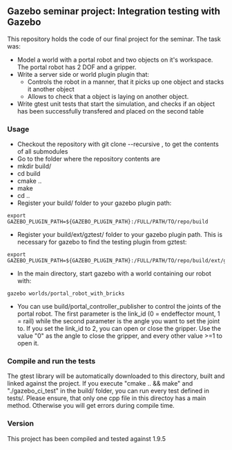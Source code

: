 ## Gazebo seminar project: Integration testing with Gazebo
This repository holds the code of our final project for the seminar. The task was:

- Model a world with a portal robot and two objects on it's workspace. The portal robot has 2 DOF and a gripper.
- Write a server side or world plugin plugin that:
  - Controls the robot in a manner, that it picks up one object and stacks it another object
  - Allows to check that a object is laying on another object.
- Write gtest unit tests that start the simulation, and checks if an object has been successfully transfered and placed on the second table

### Usage
- Checkout the repository with git clone --recursive , to get the contents of all submodules
- Go to the folder where the repository contents are
- mkdir build/
- cd build
- cmake ..
- make
- cd ..
- Register your build/ folder to your gazebo plugin path:
```
export GAZEBO_PLUGIN_PATH=${GAZEBO_PLUGIN_PATH}:/FULL/PATH/TO/repo/build
```
- Register your build/ext/gztest/ folder to your gazebo plugin path. This is necessary for gazebo to find the testing plugin from gztest:
```
export GAZEBO_PLUGIN_PATH=${GAZEBO_PLUGIN_PATH}:/FULL/PATH/TO/repo/build/ext/gztest/
```
- In the main directory, start gazebo with a world containing our robot with:
```
gazebo worlds/portal_robot_with_bricks
```
- You can use build/portal_controller_publisher to control the joints of the portal robot. The first parameter is the link_id (0 = endeffector mount, 1 = rail) while the second parameter is the angle you want to set the joint to. If you set the link_id to 2, you can open or close the gripper. Use the value "0" as the angle to close the gripper, and every other value >=1 to open it.

### Compile and run the tests
The gtest library will be automatically downloaded to this directory, built and linked against the project. If you execute "cmake .. && make" and "./gazebo_ci_test" in the build/ folder, you can run every test defined in tests/.
Please ensure, that only one cpp file in this directoy has a main method. Otherwise you will get errors during compile time.

### Version
This project has been compiled and tested against 1.9.5
